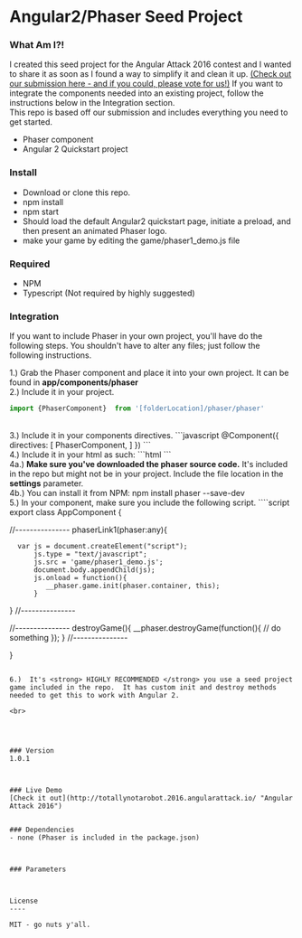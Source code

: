 # Angular2/Phaser Seed Project

### What Am I?!
I created this seed project for the Angular Attack 2016 contest and I wanted to share it as soon as I found a way to simplify it and clean it up.  [(Check out our submission here - and if you could, please vote for us!)](http://totallynotarobot.2016.angularattack.io/ "Angular Attack 2016")  If you want to integrate the components needed into an existing project, follow the instructions below in the Integration section.
<br>
This repo is based off our submission and includes everything you need to get started.
  - Phaser component
  - Angular 2 Quickstart project

### Install
  - Download or clone this repo.
  - npm install
  - npm start
  - Should load the default Angular2 quickstart page, initiate a preload, and then present an animated Phaser logo.
  - make your game by editing the game/phaser1_demo.js file


### Required
  - NPM
  - Typescript (Not required by highly suggested)


### Integration
If you want to include Phaser in your own project, you'll have do the following steps.  You shouldn't have to alter any files; just follow the following instructions.

1.) Grab the Phaser component and place it into your own project.  It can be found in <strong>app/components/phaser</strong> <br>
2.)  Include it in your project.  
```javascript
import {PhaserComponent}  from '[folderLocation]/phaser/phaser'
```
<br>
3.)  Include it in your components directives.
```javascript
@Component({
    directives: [
       PhaserComponent,
  	]
})
```
<br>
4.)  Include it in your html as such: 
```html
<phaser (phaser)="phaserLink1($event)" [settings]="{file:'node_modules/phaser/build/phaser.min.js'}"></phaser>
```
<br>
4a.)  <strong>Make sure you've downloaded the phaser source code.</strong>    It's included in the repo but might not be in your project.  Include the file location in the <strong>settings</strong> parameter.<br>
4b.)  You can install it from NPM:  npm install phaser --save-dev

<br>
5.)  In your component, make sure you include the following script.
````script
export class AppComponent {


   //---------------
   phaserLink1(phaser:any){

      var js = document.createElement("script");
          js.type = "text/javascript";
          js.src = 'game/phaser1_demo.js';
          document.body.appendChild(js);
          js.onload = function(){
             __phaser.game.init(phaser.container, this);
          }
   }
   //---------------

   //---------------
   destroyGame(){
      __phaser.destroyGame(function(){
            // do something
      });
   }
   //---------------


}
````

6.)  It's <strong> HIGHLY RECOMMENDED </strong> you use a seed project game included in the repo.  It has custom init and destroy methods needed to get this to work with Angular 2.  

<br>




### Version
1.0.1



### Live Demo 
[Check it out](http://totallynotarobot.2016.angularattack.io/ "Angular Attack 2016")


### Dependencies
- none (Phaser is included in the package.json)



### Parameters



License
----

MIT - go nuts y'all.
